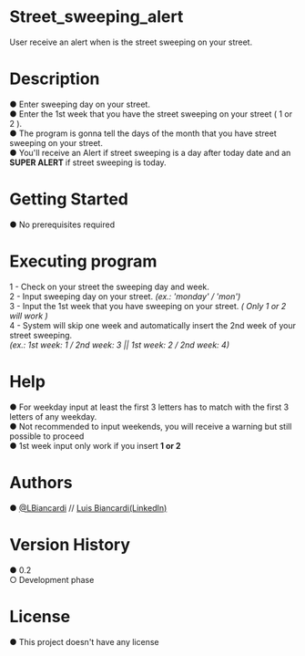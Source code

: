 # Street_sweeping_alert
User receive an alert when is the street sweeping on your street. <br>

# Description
● Enter sweeping day on your street. <br>
● Enter the 1st week that you have the street sweeping on your street ( 1 or 2 ). <br>
● The program is gonna tell the days of the month that you have street sweeping on your street. <br>
● You'll receive an Alert if street sweeping is a day after today date and an <strong> SUPER ALERT </strong> if street sweeping is today. <br>


# Getting Started
● No prerequisites required <br>

# Executing program
1 - Check on your street the sweeping day and week. <br>
2 - Input sweeping day on your street. <i> (ex.: 'monday' / 'mon') </i><br>
3 - Input the 1st week that you have sweeping on your street. <i> ( Only 1 or 2 will work ) </i><br>
4 - System will skip one week and automatically insert the 2nd week of your street sweeping. <br><i> (ex.: 1st week: 1 / 2nd week: 3 || 1st week: 2 / 2nd week: 4) </i><br>

# Help
● For weekday input at least the first 3 letters has to match with the first 3 letters of any weekday. <br>
● Not recommended to input weekends, you will receive a warning but still possible to proceed <br>
● 1st week input only work if you insert <strong> 1 or 2 </strong><br>

# Authors
● <a href='https://github.com/LBiancardi'> @LBiancardi</a> // <a href='https://www.linkedin.com/in/luis-biancardi/'> Luis Biancardi(LinkedIn) </a> <br>

# Version History
● 0.2 <br>
  ○ Development phase
  
# License
● This project doesn't have any license
